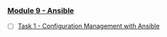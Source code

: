 ### [Module 9 - Ansible](https://git.epam.com/yurii_pelykh/DevOps-22Q2-Pelykh-Yurii/-/tree/m9-Ansible)    
- [ ] [Task 1 - Configuration Management with Ansible](https://git.epam.com/yurii_pelykh/DevOps-22Q2-Pelykh-Yurii/-/tree/m9-Ansible-Task-01/m9-Ansible/m9-Ansible-Task-01)
  
